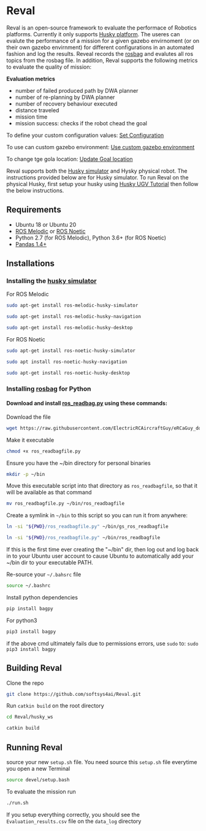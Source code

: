 # Reval
Reval is an open-source framework to evaluate the performace of Robotics platforms. Currently it only supports [Husky platform](https://clearpathrobotics.com/husky-unmanned-ground-vehicle-robot/). The useres can evalute the performance of a mission for a given gazebo envirnoment (or on their own gazebo envirnment) for different configurations in an automated fashion and log the results. Reveal records the [rosbag](http://wiki.ros.org/rosbag) and evalutes all ros topics from the rosbag file. In addition, Reval supports the following metrics to evaluate the quality of mission:

**Evaluation metrics**
* number of failed produced path by DWA planner
* number of re-planning by DWA planner
* number of recovery behaviour executed 
* distance traveled
* mission time
* mission success: checks if the robot chead the goal

To define your custom configuration values: [Set Configuration](https://github.com/softsys4ai/Reval/tree/master/husky_ws/data_log)

To use can custom gazebo environment: [Use custom gazebo environment](https://github.com/softsys4ai/Reval/tree/master/husky_ws/data_log)

To change tge gola location: [Update Goal location](https://github.com/softsys4ai/Reval/tree/master/husky_ws/data_log)

Reval supports both the [Husky simulator](https://www.clearpathrobotics.com/assets/guides/melodic/husky/SimulatingHusky.html) and Hysky physical robot. The instructions provided below are for Husky simulator. To run Reval on the physical Husky, first setup your husky using [Husky UGV Tutorial](https://www.clearpathrobotics.com/assets/guides/melodic/husky/BackUpHusky.html) then follow the below instructions.

## Requirements
* Ubuntu 18 or Ubuntu 20
* [ROS Melodic](http://wiki.ros.org/melodic/Installation/Ubuntu) or [ROS Noetic](http://wiki.ros.org/noetic/Installation/Ubuntu) 
* Python 2.7 (for ROS Melodic), Python 3.6+ (for ROS Noetic)
* [Pandas 1.4+](https://pypi.org/project/pandas/)

## Installations
### Installing the [husky simulator](https://www.clearpathrobotics.com/assets/guides/melodic/husky/SimulatingHusky.html)
For ROS Melodic
```sh
sudo apt-get install ros-melodic-husky-simulator
```

```sh
sudo apt-get install ros-melodic-husky-navigation
```

```sh
sudo apt-get install ros-melodic-husky-desktop
```


For ROS Noetic
```sh
sudo apt-get install ros-noetic-husky-simulator
```

```sh
sudo apt install ros-noetic-husky-navigation
```

```sh
sudo apt-get install ros-noetic-husky-desktop
```


### Installing [rosbag](http://wiki.ros.org/rosbag) for Python
#### Download and install [ros_readbag.py](http://wiki.ros.org/ROS/Tutorials/reading%20msgs%20from%20a%20bag%20file) using these commands:
Download the file
```sh
wget https://raw.githubusercontent.com/ElectricRCAircraftGuy/eRCaGuy_dotfiles/master/useful_scripts/ros_readbagfile.py
```
Make it executable
```sh
chmod +x ros_readbagfile.py
```
Ensure you have the ~/bin directory for personal binaries
```sh
mkdir -p ~/bin
```
Move this executable script into that directory as `ros_readbagfile`, so that it will be available as that command
```sh
mv ros_readbagfile.py ~/bin/ros_readbagfile
```
Create a symlink in `~/bin` to this script so you can run it from anywhere:
```sh
ln -si "${PWD}/ros_readbagfile.py" ~/bin/gs_ros_readbagfile
```
```sh
ln -si "${PWD}/ros_readbagfile.py" ~/bin/ros_readbagfile
```
If this is the first time ever creating the "~/bin" dir, then log out and log back in to your Ubuntu user account to cause Ubuntu to automatically add your ~/bin dir to your executable PATH.

Re-source your `~/.bahsrc` file
```sh
source ~/.bashrc
```

Install python dependencies
```sh
pip install bagpy
```
For python3
```sh
pip3 install bagpy
```
if the above cmd ultimately fails due to permissions errors, use `sudo` to: `sudo pip3 install bagpy`

## Building Reval
Clone the repo 
```sh
git clone https://github.com/softsys4ai/Reval.git
```
Run `catkin build` on the root directory
```sh
cd Reval/husky_ws
```
```sh
catkin build
```
## Running Reval
source your new `setup.sh` file. You need source this `setup.sh` file everytime you open a new Terminal
```sh
source devel/setup.bash
```
To evaluate the mission run
```sh
./run.sh
```
If you setup everything correctly, you should see the `Evaluation_results.csv` file on the `data_log` directory 
